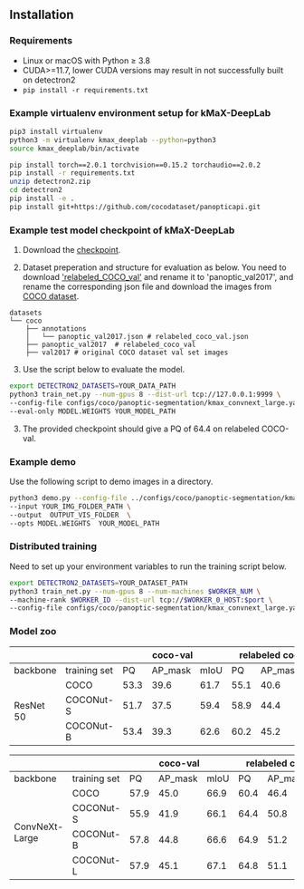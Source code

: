 ## Installation

### Requirements
- Linux or macOS with Python ≥ 3.8
- CUDA>=11.7, lower CUDA versions may result in not successfully built on detectron2
- `pip install -r requirements.txt`



### Example virtualenv environment setup for kMaX-DeepLab
```bash
pip3 install virtualenv
python3 -m virtualenv kmax_deeplab --python=python3
source kmax_deeplab/bin/activate

pip install torch==2.0.1 torchvision==0.15.2 torchaudio==2.0.2
pip install -r requirements.txt
unzip detectron2.zip
cd detectron2
pip install -e .
pip install git+https://github.com/cocodataset/panopticapi.git
```

### Example test model checkpoint of kMaX-DeepLab
1. Download the [checkpoint](https://drive.google.com/file/d/14S2QrJqnlbeSK2qMyD3i01eoup4XsVOq/view?usp=drive_link).


2. Dataset preperation and structure for evaluation as below. You need to download ['relabeled_COCO_val'](https://www.kaggle.com/datasets/xueqingdeng/coconut/) and rename it to 'panoptic_val2017', and rename the corresponding json file and download the images from [COCO dataset](http://images.cocodataset.org/zips/val2017.zip).
```
datasets
└── coco
    ├── annotations 
    │   └── panoptic_val2017.json # relabeled_coco_val.json
    ├── panoptic_val2017  # relabeled_coco_val
    ├── val2017 # original COCO dataset val set images
```


3. Use the script below to evaluate the model.

```bash
export DETECTRON2_DATASETS=YOUR_DATA_PATH
python3 train_net.py --num-gpus 8 --dist-url tcp://127.0.0.1:9999 \
--config-file configs/coco/panoptic-segmentation/kmax_convnext_large.yaml \
--eval-only MODEL.WEIGHTS YOUR_MODEL_PATH
```


3. The provided checkpoint should give a PQ of 64.4 on relabeled COCO-val.

### Example demo 

Use the following script to demo images in a directory.
```bash
python3 demo.py --config-file ../configs/coco/panoptic-segmentation/kmax_convnext_large.yaml     \
--input YOUR_IMG_FOLDER_PATH \
--output  OUTPUT_VIS_FOLDER  \
--opts MODEL.WEIGHTS  YOUR_MODEL_PATH
```

### Distributed training
Need to set up your environment variables to run the training script below. 
```bash
export DETECTRON2_DATASETS=YOUR_DATASET_PATH
python3 train_net.py --num-gpus 8 --num-machines $WORKER_NUM \
--machine-rank $WORKER_ID --dist-url tcp://$WORKER_0_HOST:$port \
--config-file configs/coco/panoptic-segmentation/kmax_convnext_large.yaml 
```


### Model zoo

<table class="tg">
<thead>
  <tr>
    <th class="tg-0lax"></th>
    <th class="tg-0lax"></th>
    <th class="tg-pb0m" colspan="3">coco-val</th>
    <th class="tg-pb0m" colspan="3">relabeled coco-val</th>
    <th class="tg-pb0m" colspan="3">coconut-val</th>
    <th class="tg-baqh" colspan="2">checkpoint</th>
  </tr>
</thead>
<tbody>
  <tr>
    <td class="tg-0lax">backbone</td>
    <td class="tg-0lax">training set</td>
    <td class="tg-baqh">PQ</td>
    <td class="tg-baqh">AP_mask</td>
    <td class="tg-baqh">mIoU</td>
    <td class="tg-baqh">PQ</td>
    <td class="tg-baqh">AP_mask</td>
    <td class="tg-baqh">mIoU</td>
    <td class="tg-baqh">PQ</td>
    <td class="tg-baqh">AP_mask</td>
    <td class="tg-baqh">mIoU</td>
    <td class="tg-0lax">gdrive</td>
    <td class="tg-0lax">huggingface</td>
  </tr>
  <tr>
    <td class="tg-nrix" rowspan="4">ResNet 50</td>
    <td class="tg-0lax">COCO</td>
    <td class="tg-pb0m">53.3</td>
    <td class="tg-pb0m">39.6</td>
    <td class="tg-pb0m">61.7</td>
    <td class="tg-pb0m">55.1</td>
    <td class="tg-pb0m">40.6</td>
    <td class="tg-pb0m">63.9</td>
    <td class="tg-pb0m">53.1</td>
    <td class="tg-pb0m">37.1</td>
    <td class="tg-pb0m">62.5</td>
    <td class="tg-0lax"><a href="https://drive.google.com/file/d/1EyTbKUnFjUOEo57YZMawfl51LUkkLwXa/view?usp=drive_link" target="_blank" rel="noopener noreferrer">download</a></td>
    <td class="tg-0lax"><a href="https://huggingface.co/xdeng77/kmaxdeeplab_panoptic">download</a></td>
  </tr>
  <tr>
    <td class="tg-0lax">COCONut-S</td>
    <td class="tg-baqh">51.7</td>
    <td class="tg-baqh">37.5</td>
    <td class="tg-baqh">59.4</td>
    <td class="tg-baqh">58.9</td>
    <td class="tg-baqh">44.4</td>
    <td class="tg-baqh">64.4</td>
    <td class="tg-baqh">56.7</td>
    <td class="tg-baqh">41.2</td>
    <td class="tg-baqh">63.6</td>
    <td class="tg-0lax"><a href="https://drive.google.com/file/d/1MPZJVIIs-F6AF8bSZo2wJXqlvO1k0Nrj/view?usp=drive_link" target="_blank" rel="noopener noreferrer">download</a></td>
    <td class="tg-0lax"><a href="https://huggingface.co/xdeng77/kmaxdeeplab_panoptic">download</a></td>
  </tr>
  <tr>
    <td class="tg-0lax">COCONut-B</td>
    <td class="tg-baqh">53.4</td>
    <td class="tg-baqh">39.3</td>
    <td class="tg-baqh">62.6</td>
    <td class="tg-baqh">60.2</td>
    <td class="tg-baqh">45.2</td>
    <td class="tg-baqh">65.7</td>
    <td class="tg-baqh">58.1</td>
    <td class="tg-baqh">42.9</td>
    <td class="tg-baqh">64.7</td>
    <td class="tg-0lax"><a href="https://drive.google.com/file/d/1EW07Wg9pMpmlA2G9WT-P5ttgahkrfgJz/view?usp=drive_link" target="_blank" rel="noopener noreferrer">download</a></td>
    <td class="tg-0lax"><a href="https://huggingface.co/xdeng77/kmaxdeeplab_panoptic">download</a></td>
  </tr>
</tbody>
</table>


<table>
<thead>
  <tr>
    <th></th>
    <th></th>
    <th colspan="3">coco-val</th>
    <th colspan="3">relabeled coco-val</th>
    <th colspan="3">coconut-val</th>
    <th colspan="2">checkpoint</th>
  </tr>
</thead>
<tbody>
  <tr>
    <td>backbone</td>
    <td>training set</td>
    <td>PQ</td>
    <td>AP_mask</td>
    <td>mIoU</td>
    <td>PQ</td>
    <td>AP_mask</td>
    <td>mIoU</td>
    <td>PQ</td>
    <td>AP_mask</td>
    <td>mIoU</td>
    <td>gdrive</td>
    <td>huggingface</td>
  </tr>
  <tr>
    <td rowspan="4">ConvNeXt-Large</td>
    <td>COCO</td>
    <td>57.9</td>
    <td>45.0</td>
    <td>66.9</td>
    <td>60.4</td>
    <td>46.4</td>
    <td>69.9</td>
    <td>58.3</td>
    <td>44.1</td>
    <td>66.4</td>
    <td><a href="https://drive.google.com/file/d/1JWwQY_VPCVKrmDhROHalYpXwpQoPJUqz/view?usp=drive_link" target="_blank" rel="noopener noreferrer">download</a></td>
    <td><a href="https://huggingface.co/xdeng77/kmaxdeeplab_panoptic">download</a></td>
  </tr>
  <tr>
    <td>COCONut-S</td>
    <td>55.9</td>
    <td>41.9</td>
    <td>66.1</td>
    <td>64.4</td>
    <td>50.8</td>
    <td>71.4</td>
    <td>59.4</td>
    <td>45.7</td>
    <td>67.8</td>
    <td><a href="https://drive.google.com/file/d/14S2QrJqnlbeSK2qMyD3i01eoup4XsVOq/view?usp=drive_link" target="_blank" rel="noopener noreferrer">download</a></td>
    <td><a href="https://huggingface.co/xdeng77/kmaxdeeplab_panoptic">download</a></td>
  </tr>
  <tr>
    <td>COCONut-B</td>
    <td>57.8</td>
    <td>44.8</td>
    <td>66.6</td>
    <td>64.9</td>
    <td>51.2</td>
    <td>71.8</td>
    <td>61.3</td>
    <td>46.5</td>
    <td>69.5</td>
    <td><a href="https://drive.google.com/file/d/12Fdmbyz-0jIDtj6swtJQzsuIk8LWEAw0/view?usp=drive_link" target="_blank" rel="noopener noreferrer">download</a></td>
    <td><a href="https://huggingface.co/xdeng77/kmaxdeeplab_panoptic">download</a></td>
  </tr>
     <tr>
    <td>COCONut-L</td>
    <td>57.9</td>
    <td>45.1</td>
    <td>67.1</td>
    <td>64.8</td>
    <td>51.1</td>
    <td>70.9</td>
    <td>61.4</td>
    <td>47.5</td>
    <td>69.9</td>
    <td><a href="https://drive.google.com/file/d/1RoMrqqeNpJBrujsm8l3LW_eYMMdEuGTv/view?usp=sharing" target="_blank" rel="noopener noreferrer">download</a></td>
    <td><a href="https://huggingface.co/xdeng77/kmaxdeeplab_panoptic">download</a></td>
  </tr>
</tbody>
</table>
